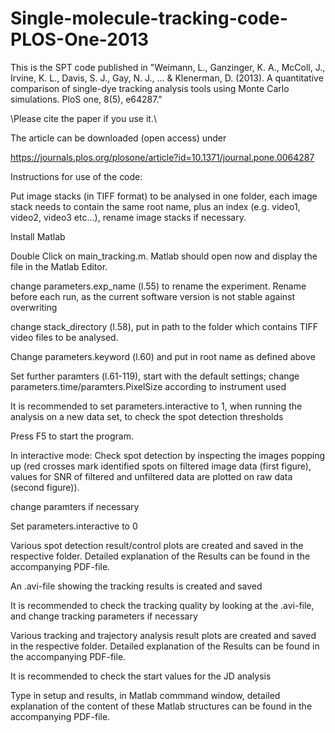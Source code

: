 # Single-molecule-tracking-code-PLOS-One-2013
This is the SPT code published in "Weimann, L., Ganzinger, K. A., McColl, J., Irvine, K. L., Davis, S. J., Gay, N. J., ... &amp; Klenerman, D. (2013). A quantitative comparison of single-dye tracking analysis tools using Monte Carlo simulations. PloS one, 8(5), e64287."

\Please cite the paper if you use it.\ 

The article can be downloaded (open access) under

 https://journals.plos.org/plosone/article?id=10.1371/journal.pone.0064287

Instructions for use of the code:

Put image stacks (in TIFF format) to be analysed in one folder, each image stack needs to contain the same root name, plus an index 
(e.g. video1, video2, video3 etc...), rename image stacks if necessary.

Install Matlab

Double Click on main_tracking.m. Matlab should open now and display the file in the Matlab Editor. 

change parameters.exp_name (l.55) to rename the experiment. Rename before each run, as the current software version
is not stable against overwriting

change stack_directory (l.58), put in path to the folder which contains TIFF video files to be analysed.

Change parameters.keyword (l.60) and put in root name as defined above

Set further paramters (l.61-119), start with the default settings; change parameters.time/paramters.PixelSize according to instrument used

It is recommended to set parameters.interactive to 1, when running the analysis on a new data set, to check the spot detection thresholds

Press F5 to start the program.

In interactive mode: Check spot detection by inspecting the images popping up (red crosses mark identified spots on filtered image data (first figure), 
values for SNR of filtered and unfiltered data are plotted on raw data (second figure)).

change paramters if necessary

Set parameters.interactive to 0

Various spot detection result/control plots are created and saved in the respective folder. Detailed explanation of the Results can be found in the accompanying PDF-file.

An .avi-file showing the tracking results is created and saved

It is recommended to check the tracking quality by looking at the .avi-file, and change tracking parameters if necessary

Various tracking and trajectory analysis result plots are created and saved in the respective folder. Detailed explanation of the Results can be found in the accompanying PDF-file.

It is recommended to check the start values for the JD analysis

Type in setup and results, in Matlab commmand window, detailed explanation of the content of these
Matlab structures can be found in the accompanying PDF-file.
